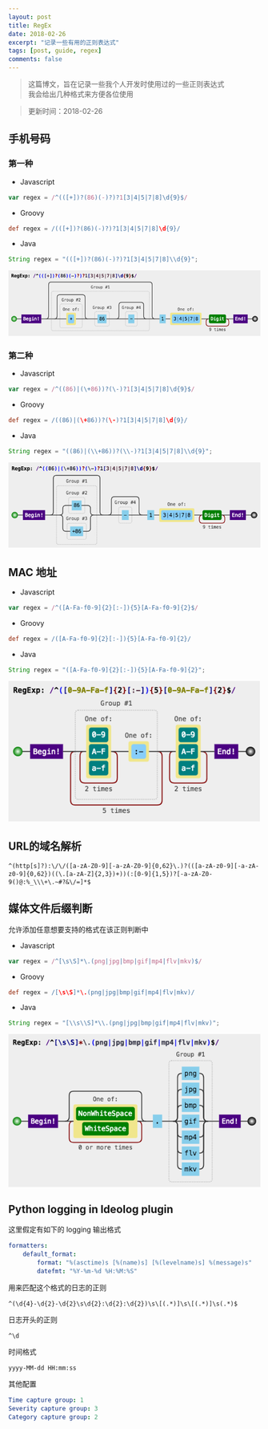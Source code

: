 ```yaml
---
layout: post
title: RegEx
date: 2018-02-26
excerpt: "记录一些有用的正则表达式"
tags: [post, guide, regex]
comments: false
---
```


> 这篇博文，旨在记录一些我个人开发时使用过的一些正则表达式  
> 我会给出几种格式来方便各位使用

> 更新时间：2018-02-26

## 手机号码

### 第一种

-   Javascript

```javascript
var regex = /^(([+])?(86)(-)?)?1[3|4|5|7|8]\d{9}$/
```

-   Groovy

```groovy
def regex = /(([+])?(86)(-)?)?1[3|4|5|7|8]\d{9}/
```

-   Java

```java
String regex = "(([+])?(86)(-)?)?1[3|4|5|7|8]\\d{9}";
```

![](/assets/img/postPictures/2018-02-26-RegEx/1.png)

### 第二种

-   Javascript

```javascript
var regex = /^((86)|(\+86))?(\-)?1[3|4|5|7|8]\d{9}$/
```

-   Groovy

```groovy
def regex = /((86)|(\+86))?(\-)?1[3|4|5|7|8]\d{9}/
```

-   Java

```java
String regex = "((86)|(\\+86))?(\\-)?1[3|4|5|7|8]\\d{9}";
```

![](/assets/img/postPictures/2018-02-26-RegEx/2.png)

## MAC 地址

-   Javascript

```javascript
var regex = /^([A-Fa-f0-9]{2}[:-]){5}[A-Fa-f0-9]{2}$/
```

-   Groovy

```groovy
def regex = /([A-Fa-f0-9]{2}[:-]){5}[A-Fa-f0-9]{2}/
```

-   Java

```java
String regex = "([A-Fa-f0-9]{2}[:-]){5}[A-Fa-f0-9]{2}";
```

![](/assets/img/postPictures/2018-02-26-RegEx/3.png)

## URL的域名解析

```regexp
^(http[s]?):\/\/([a-zA-Z0-9][-a-zA-Z0-9]{0,62}\.)?(([a-zA-z0-9][-a-zA-z0-9]{0,62})((\.[a-zA-Z]{2,3})+))(:[0-9]{1,5})?[-a-zA-Z0-9()@:%_\\\+\.~#?&\/=]*$
```

## 媒体文件后缀判断

允许添加任意想要支持的格式在该正则判断中

-   Javascript

```javascript
var regex = /^[\s\S]*\.(png|jpg|bmp|gif|mp4|flv|mkv)$/
```

-   Groovy

```groovy
def regex = /[\s\S]*\.(png|jpg|bmp|gif|mp4|flv|mkv)/
```

-   Java

```java
String regex = "[\\s\\S]*\\.(png|jpg|bmp|gif|mp4|flv|mkv)";
```

![](/assets/img/postPictures/2018-02-26-RegEx/4.png)

## Python logging in Ideolog plugin

这里假定有如下的 logging 输出格式

```yaml
formatters:
    default_format:
        format: "%(asctime)s [%(name)s] [%(levelname)s] %(message)s"
        datefmt: "%Y-%m-%d %H:%M:%S"
```

用来匹配这个格式的日志的正则

```regexp
^(\d{4}-\d{2}-\d{2}\s\d{2}:\d{2}:\d{2})\s\[(.*)]\s\[(.*)]\s(.*)$
```

日志开头的正则

```regexp
^\d
```

时间格式

```text
yyyy-MM-dd HH:mm:ss
```

其他配置

```yaml
Time capture group: 1
Severity capture group: 3
Category capture group: 2
```
